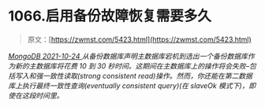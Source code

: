 <!--yml
category: 未分类
date: 0001-01-01 00:00:00
--->

# 1066.启用备份故障恢复需要多久

> 原文：[https://zwmst.com/5423.html](https://zwmst.com/5423.html)

   [ *MongoDB* ](https://zwmst.com/mongodb)*[ <time datetime="2021-10-24T23:50:02+08:00"> 2021-10-24 </time> ](https://zwmst.com/5423.html)  从备份数据库声明主数据库宕机到选出一个备份数据库作为新的主数据库将花费 10 到 30 秒时间。这期间在主数据库上的操作将会失败–包括写入和强一致性读取(strong consistent read)操作。然而，你还能在第二数据库上执行最终一致性查询(eventually consistent query)(在 slaveOk 模式下)，即使在这段时间里。*